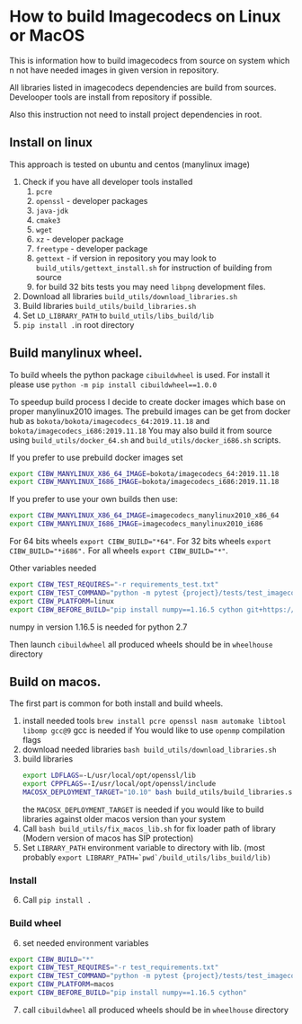 # How to build Imagecodecs on Linux or MacOS
This is information how to build imagecodecs from source on system which n
not have needed images in given version in repository. 

All libraries listed in imagecodecs dependencies are build from sources. 
Develooper tools are install from repository if possible. 

Also this instruction not need to install project dependencies in root.  

## Install on linux
This approach is tested on ubuntu and centos (manylinux image)

1. Check if you have all developer tools installed
    1. `pcre` 
    2. `openssl` - developer packages
    3. `java-jdk`
    4. `cmake3`
    5. `wget`
    6. `xz` - developer package
    7. `freetype` - developer package
    8. `gettext` - if version in repository you may look 
        to `build_utils/gettext_install.sh` for instruction of building from source
    9. for build 32 bits tests you may need `libpng` development files.
2. Download all libraries `build_utils/download_libraries.sh`
3. Build libraries `build_utils/build_libraries.sh`
4. Set `LD_LIBRARY_PATH` to `build_utils/libs_build/lib` 
5. `pip install .`in root directory

## Build manylinux wheel.
To build wheels the python package `cibuildwheel` is used. 
For install it please use `python -m pip install cibuildwheel==1.0.0`

To speedup build process I decide to create docker images which 
base on proper manylinux2010 images. 
The prebuild images can be get from docker hub as
 `bokota/bokota/imagecodecs_64:2019.11.18` and `bokota/imagecodecs_i686:2019.11.18`
 You may also build it from source using `build_utils/docker_64.sh` and `build_utils/docker_i686.sh`
 scripts. 



If you prefer to use prebuild docker images set
```bash
export CIBW_MANYLINUX_X86_64_IMAGE=bokota/imagecodecs_64:2019.11.18
export CIBW_MANYLINUX_I686_IMAGE=bokota/imagecodecs_i686:2019.11.18
``` 
If you prefer to use your own builds then use:
```bash
export CIBW_MANYLINUX_X86_64_IMAGE=imagecodecs_manylinux2010_x86_64
export CIBW_MANYLINUX_I686_IMAGE=imagecodecs_manylinux2010_i686
``` 

For 64 bits wheels `export CIBW_BUILD="*64"`.
For 32 bits wheels `export CIBW_BUILD="*i686".`
For all wheels `export CIBW_BUILD="*"`.

Other variables needed 
```bash
export CIBW_TEST_REQUIRES="-r requirements_test.txt"
export CIBW_TEST_COMMAND="python -m pytest {project}/tests/test_imagecodecs.py"
export CIBW_PLATFORM=linux
export CIBW_BEFORE_BUILD="pip install numpy==1.16.5 cython git+https://github.com/kiyo-masui/bitshuffle@0.3.5"
```
numpy in version 1.16.5 is needed for python 2.7

Then launch `cibuildwheel`
all produced wheels should be in `wheelhouse` directory

## Build on macos.
The first part is common for both install and build wheels. 

1. install needed tools `brew install pcre openssl nasm automake libtool libomp gcc@9`
    gcc is needed if You would like to use `openmp` compilation flags
2. download needed libraries `bash build_utils/download_libraries.sh` 
3. build libraries
    ```bash
   export LDFLAGS=-L/usr/local/opt/openssl/lib
   export CPPFLAGS=-I/usr/local/opt/openssl/include
   MACOSX_DEPLOYMENT_TARGET="10.10" bash build_utils/build_libraries.sh 
   ```
   the `MACOSX_DEPLOYMENT_TARGET` is needed if you would like to build libraries 
   against older macos version than your system
4. Call `bash build_utils/fix_macos_lib.sh` for fix loader path of library (Modern version of macos has SIP protection)
5. Set `LIBRARY_PATH` environment variable to directory with lib. (most probably ``export LIBRARY_PATH=`pwd`/build_utils/libs_build/lib)``

### Install
6. Call `pip install .`

### Build wheel
6. set needed environment variables 
```bash
export CIBW_BUILD="*"
export CIBW_TEST_REQUIRES="-r test_requirements.txt"
export CIBW_TEST_COMMAND="python -m pytest {project}/tests/test_imagecodecs.py"
export CIBW_PLATFORM=macos
export CIBW_BEFORE_BUILD="pip install numpy==1.16.5 cython"
```
7. call `cibuildwheel`
   all produced wheels should be in `wheelhouse` directory


